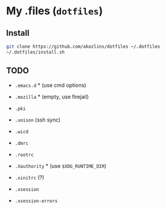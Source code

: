 # My .files (`dotfiles`)

## Install

```sh
git clone https://github.com/akozlins/dotfiles ~/.dotfiles
~/.dotfiles/install.sh
```

## TODO

 - `.emacs.d` * (use cmd options)
 - `.mozilla` * (empty, use firejail)
 - `.pki`
 - `.unison` (ssh sync)
 - `.wicd`

 - `.dmrc`
 - `.rootrc`
 - `.Xauthority` * (use `$XDG_RUNTIME_DIR`)
 - `.xinitrc` (?)
 - `.xsession`
 - `.xsession-errors`
